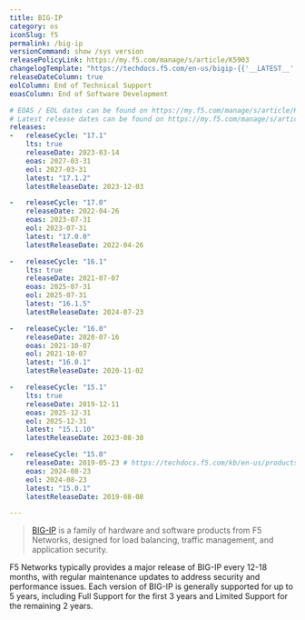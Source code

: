 ```yaml
---
title: BIG-IP 
category: os
iconSlug: f5
permalink: /big-ip
versionCommand: show /sys version
releasePolicyLink: https://my.f5.com/manage/s/article/K5903
changelogTemplate: "https://techdocs.f5.com/en-us/bigip-{{'__LATEST__'|split:'.'|join:'-'}}/big-ip-release-notes.html"
releaseDateColumn: true
eolColumn: End of Technical Support
eoasColumn: End of Software Development

# EOAS / EOL dates can be found on https://my.f5.com/manage/s/article/K5903
# Latest release dates can be found on https://my.f5.com/manage/s/article/K9412
releases:
-   releaseCycle: "17.1"
    lts: true
    releaseDate: 2023-03-14
    eoas: 2027-03-31
    eol: 2027-03-31
    latest: "17.1.2"
    latestReleaseDate: 2023-12-03

-   releaseCycle: "17.0"
    releaseDate: 2022-04-26
    eoas: 2023-07-31
    eol: 2023-07-31
    latest: "17.0.0"
    latestReleaseDate: 2022-04-26

-   releaseCycle: "16.1"
    lts: true
    releaseDate: 2021-07-07
    eoas: 2025-07-31
    eol: 2025-07-31
    latest: "16.1.5"
    latestReleaseDate: 2024-07-23

-   releaseCycle: "16.0"
    releaseDate: 2020-07-16
    eoas: 2021-10-07
    eol: 2021-10-07
    latest: "16.0.1"
    latestReleaseDate: 2020-11-02

-   releaseCycle: "15.1"
    lts: true
    releaseDate: 2019-12-11
    eoas: 2025-12-31
    eol: 2025-12-31
    latest: "15.1.10"
    latestReleaseDate: 2023-08-30

-   releaseCycle: "15.0"
    releaseDate: 2019-05-23 # https://techdocs.f5.com/kb/en-us/products/big-ip_ltm/releasenotes/product/relnote-bigip-15-0-0.html
    eoas: 2024-08-23
    eol: 2024-08-23
    latest: "15.0.1"
    latestReleaseDate: 2019-08-08

---
```


> [BIG-IP](https://www.f5.com/products/big-ip) is a family of hardware and software products from F5 Networks, designed
> for load balancing, traffic management, and application security.

F5 Networks typically provides a major release of BIG-IP every 12-18 months, with regular maintenance updates to address
security and performance issues. Each version of BIG-IP is generally supported for up to 5 years, including Full Support
for the first 3 years and Limited Support for the remaining 2 years.
